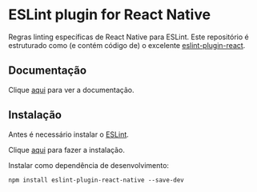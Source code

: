 # ESLint plugin for React Native

Regras linting específicas de React Native para ESLint. Este repositório é estruturado como (e contém código de) o excelente [eslint-plugin-react](eslint-plugin-react).

## Documentação

Clique [aqui](https://github.com/intellicode/eslint-plugin-react-native) para ver a documentação.

## Instalação

Antes é necessário instalar o [ESLint](eslint.md).

Clique [aqui](https://www.npmjs.com/package/eslint-plugin-react-native) para fazer a instalação.

Instalar como dependência de desenvolvimento:

```
npm install eslint-plugin-react-native --save-dev
```
